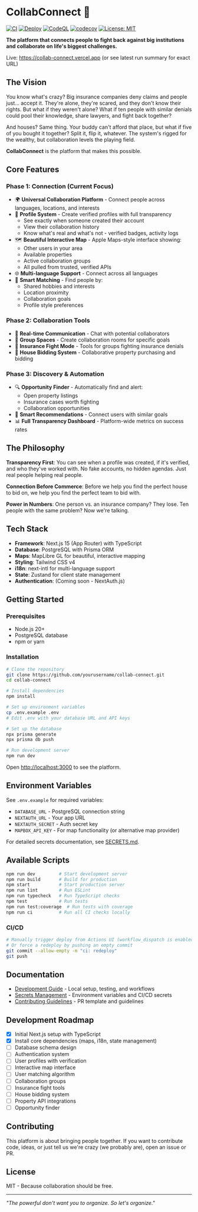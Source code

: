 # CollabConnect 🤝

[![CI](https://github.com/Hostilian/collab-connect/actions/workflows/ci.yml/badge.svg)](https://github.com/Hostilian/collab-connect/actions/workflows/ci.yml)
[![Deploy](https://github.com/Hostilian/collab-connect/actions/workflows/deploy-vercel.yml/badge.svg)](https://github.com/Hostilian/collab-connect/actions/workflows/deploy-vercel.yml)
[![CodeQL](https://github.com/Hostilian/collab-connect/actions/workflows/codeql.yml/badge.svg)](https://github.com/Hostilian/collab-connect/actions/workflows/codeql.yml)
[![codecov](https://codecov.io/gh/Hostilian/collab-connect/branch/main/graph/badge.svg)](https://codecov.io/gh/Hostilian/collab-connect)
[![License: MIT](https://img.shields.io/badge/License-MIT-yellow.svg)](https://opensource.org/licenses/MIT)

**The platform that connects people to fight back against big institutions and collaborate on life's biggest challenges.**

Live: https://collab-connect.vercel.app (or see latest run summary for exact URL)

## The Vision

You know what's crazy? Big insurance companies deny claims and people just... accept it. They're alone, they're scared, and they don't know their rights. But what if they weren't alone? What if ten people with similar denials could pool their knowledge, share lawyers, and fight back together?

And houses? Same thing. Your buddy can't afford that place, but what if five of you bought it together? Split it, flip it, whatever. The system's rigged for the wealthy, but collaboration levels the playing field.

**CollabConnect** is the platform that makes this possible.

## Core Features

### Phase 1: Connection (Current Focus)
- 🌍 **Universal Collaboration Platform** - Connect people across languages, locations, and interests
- 👤 **Profile System** - Create verified profiles with full transparency
  - See exactly when someone created their account
  - View their collaboration history
  - Know what's real and what's not - verified badges, activity logs
- 🗺️ **Beautiful Interactive Map** - Apple Maps-style interface showing:
  - Other users in your area
  - Available properties
  - Active collaboration groups
  - All pulled from trusted, verified APIs
- 🌐 **Multi-language Support** - Connect across all languages
- 🎯 **Smart Matching** - Find people by:
  - Shared hobbies and interests
  - Location proximity
  - Collaboration goals
  - Profile style preferences

### Phase 2: Collaboration Tools
- 💬 **Real-time Communication** - Chat with potential collaborators
- 👥 **Group Spaces** - Create collaboration rooms for specific goals
- 🏥 **Insurance Fight Mode** - Tools for groups fighting insurance denials
- 🏡 **House Bidding System** - Collaborative property purchasing and bidding

### Phase 3: Discovery & Automation
- 🔍 **Opportunity Finder** - Automatically find and alert:
  - Open property listings
  - Insurance cases worth fighting
  - Collaboration opportunities
- 🤖 **Smart Recommendations** - Connect users with similar goals
- 📊 **Full Transparency Dashboard** - Platform-wide metrics on success rates

## The Philosophy

**Transparency First**: You can see when a profile was created, if it's verified, and who they've worked with. No fake accounts, no hidden agendas. Just real people helping real people.

**Connection Before Commerce**: Before we help you find the perfect house to bid on, we help you find the perfect team to bid with.

**Power in Numbers**: One person vs. an insurance company? They lose. Ten people with the same problem? Now we're talking.

## Tech Stack

- **Framework**: Next.js 15 (App Router) with TypeScript
- **Database**: PostgreSQL with Prisma ORM
- **Maps**: MapLibre GL for beautiful, interactive mapping
- **Styling**: Tailwind CSS v4
- **i18n**: next-intl for multi-language support
- **State**: Zustand for client state management
- **Authentication**: (Coming soon - NextAuth.js)

## Getting Started

### Prerequisites
- Node.js 20+
- PostgreSQL database
- npm or yarn

### Installation

```bash
# Clone the repository
git clone https://github.com/yourusername/collab-connect.git
cd collab-connect

# Install dependencies
npm install

# Set up environment variables
cp .env.example .env
# Edit .env with your database URL and API keys

# Set up the database
npx prisma generate
npx prisma db push

# Run development server
npm run dev
```

Open [http://localhost:3000](http://localhost:3000) to see the platform.

## Environment Variables

See `.env.example` for required variables:
- `DATABASE_URL` - PostgreSQL connection string
- `NEXTAUTH_URL` - Your app URL
- `NEXTAUTH_SECRET` - Auth secret key
- `MAPBOX_API_KEY` - For map functionality (or alternative map provider)

For detailed secrets documentation, see [SECRETS.md](./SECRETS.md).

## Available Scripts

```bash
npm run dev         # Start development server
npm run build       # Build for production
npm start           # Start production server
npm run lint        # Run ESLint
npm run typecheck   # Run TypeScript checks
npm test            # Run tests
npm run test:coverage  # Run tests with coverage
npm run ci          # Run all CI checks locally
```

### CI/CD

```bash
# Manually trigger deploy from Actions UI (workflow_dispatch is enabled)
# Or force a redeploy by pushing an empty commit
git commit --allow-empty -m "ci: redeploy"
git push
```

## Documentation

- [Development Guide](./DEVELOPMENT.md) - Local setup, testing, and workflows
- [Secrets Management](./SECRETS.md) - Environment variables and CI/CD secrets
- [Contributing Guidelines](./.github/PULL_REQUEST_TEMPLATE.md) - PR template and guidelines

## Development Roadmap

- [x] Initial Next.js setup with TypeScript
- [x] Install core dependencies (maps, i18n, state management)
- [ ] Database schema design
- [ ] Authentication system
- [ ] User profiles with verification
- [ ] Interactive map interface
- [ ] User matching algorithm
- [ ] Collaboration groups
- [ ] Insurance fight tools
- [ ] House bidding system
- [ ] Property API integrations
- [ ] Opportunity finder

## Contributing

This platform is about bringing people together. If you want to contribute code, ideas, or just tell us we're crazy (we probably are), open an issue or PR.

## License

MIT - Because collaboration should be free.

---

*"The powerful don't want you to organize. So let's organize."*
